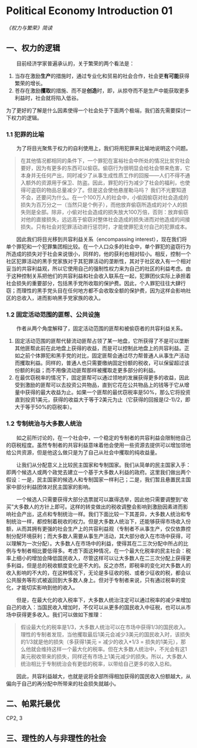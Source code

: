 # Political Economy Introduction 01 
*《权力与繁荣》简读*

## 一、权力的逻辑

&emsp;&emsp;目前经济学家普遍承认的，关于繁荣的两个看法是：

1. 当存在激励**生产**的措施时，通过专业化和贸易的社会合作，社会更**有可能**获得繁荣的增长。
2. 苍存在激励**攫取**的措施、而不是**创造**时，即，从掠夺而不是生产中能获取更多利益时，社会就将陷入低谷。

为了更好的了解是什么因素使得一个社会处于下面两个极端，我们首先需要探讨一下权力的逻辑。

### 1.1 犯罪的比喻

&emsp;&emsp;为了将目光聚焦于权力的自利使用上，我们将用犯罪来比喻地说明这个问题。

> 在其他情况都相同的条件下，一个罪犯在富裕社会中所处的情况比贫穷社会要好，因为有更多的东西可以偷窃。偷窃行为很明显会给社会带来危害，它本身并无任何产出，同时减少了从事生成性质工作的回报——人们不得不通入额外的资源用于保卫、防盗。因此，罪犯的行为减少了社会的福利，也使得可盗窃的物品总量减少了。但是这会使他悬崖勒马吗？ 
> 我们不光要知道不会，还要问为什么。在一个100万人的社会中，小偷因偷窃对社会造成的损失为百万分之一（当然只是个例子），而他放弃偷窃所造成的对个人的损失则是全部。除非，小偷对社会造成的损失放大100万倍，否则：放弃偷窃对他的直接损失，远远高于偷窃对整体社会造成的损失进而对他造成的间接损失。只有社会对犯罪活动进行惩罚时，才能使罪犯支付自己的犯罪成本。

&emsp;&emsp;因此我们将目光移到共容利益关系（encompassing interest），现在我们将单个罪犯和一个犯罪集团相比较。在一个人口众多的社会中，单个罪犯的盗窃行为所造成的损失对于社会来说很小，同样的，他的获利也相对较小。相反，控制一个社区犯罪活动的黑手党家族对于其犯罪活动的垄断性，其对于社区收入有一个相对妥当的共容利益观，所以它使用自己的强制性权力来为自己的社区的利益考虑。由于这种控制关系把他们的共容利益和社会收入联系在一起，犯罪团伙实际上承担着社会损失的重要部分，包括黑手党所收取的保护费。因此，个人罪犯往往大肆行窃；而理性的黑手党头目在任何地方都不会收取全额的保护费，因为这样会影响社区的总收入，进而影响黑手党家族的收入。

### 1.2 固定活动范围的匪帮、公共设施

&emsp;&emsp;作者从两个角度解释了，固定活动范围的匪帮和被偷窃者的共容利益关系。

1. 固定活动范围的匪帮代替流动匪帮占领了某一地盘，它所获得了不是可以垄断其他匪帮此前在此地盘上获得的收益，而是可以控制此地盘上的共容利益。正如之前个体罪犯和黑手党的对比，固定匪帮会通过尽力帮普通人从事生产活动而攫取利益。同样的，普通人也只需要缴纳固定份额的税收，可以保留超过该份额的利益；而不用像流动匪帮那样被攫取走更多部分的利益。
2. 在最优窃税率的情况下，固定匪帮可以通过领地的发展获得更多的收益，因此受到激励的匪帮可以去投资公共物品，直到它花在公共物品上的钱等于它从增量中获得的最大收益为止。如果一个匪帮的最优窃税率是50%，那么它将投资直到投资1美元，获得的收益大于等于2美元为止（它获得的回报是(2-1)/2，即大于等于50%的窃税率）。

### 1.2 专制统治与大多数人统治

&emsp;&emsp;如之前所讨论的，在一个社会中，一个稳定的专制者的共容利益会限制他自己的窃税程度。虽然专制者的共容利益意味着他会使用一些资源去提供可以增加领地给公共资源，但是他这么做只是为了自己从社会中攫取的纯收益量。

&emsp;&emsp;让我们从分配意义上比较民主国家和专制国家。我们从简单的民主国家入手：即两个候选人或两个政党去建立一个基于大多数人利益的政府。这里我们做出两个假设：一是，民主国家的候选人和专制国家一样利己；二是，我们暂且悬置民主国家中部分利益团体对民主国家的影响。

&emsp;&emsp;一个候选人只需要获得大部分选票就可以赢得选举，因此他只需要调整到“收买”大多数人的方针上即可。这样的转变做出的税收调整会影响到激励因素进而影响社会产出，这点和专制统治一样。我们下面比较一下其差异，大多数人统治和专制统治一样，都控制着税收的权力。但是大多数人统治下，还能够获得市场收入份额，从而其拥有更强的社会生产上的共容利益观（专制者不从事生产，仅仅依靠控制分配环境获利；而大多数人需要从事生产活动，其大部分收入在市场中获得，可以理解为一次分配）。大多数人在市场中的利益，使得其在二三次分配中所占的比例与专制者相比要低得多。考虑下面这种情况，在一个最大化税率的民主社会：税率上细小的增加会降低国民收入，尽管这样可以让大多数人在二三次分配上获得更多利益，但是总的税收额度变化是不大的。反之亦然，即税率的变化对大多数人的收入影响的不大的，在这种情况下，无论是多征收的税、或者少征收的税，都会以公共服务等形式被返回到大多数人身上。但对于专制者来说，只有通过税率的变化，才能切实影响到他的收入。

&emsp;&emsp;但是，在最大化的收入税率下，大多数人统治注定可以通过税率的减少来增加自己的收入：当国民收入增加时，不仅可以从更多的国民收入中征税，也可以从市场中获得更多收入。我们可以做如下推理：

> 假设最大化的税率是1/3，大多数人统治可以在市场中获得1/3的国民收入。理性的专制者发现，当他攫取最后1美元会减少3美元的国民收入时，该损失的1/3就是他的损失（多获得1美元 = 减少的收入\*1/3 = 损失的1美元），那么他就会维持这样一个最大化的税率。但在大多数人统治中，不光会有这1美元税收带来的损失，同样还有市场上1美元减少的损失。所以，大多数人统治相比于专制统治会有更低的税率，以带给自己更多的收入总和。

&emsp;&emsp;因此，共容利益越大，也就是说将全部所得相加获得的国民收入份额越大，从偏向于自己的再分配中所带来的社会损失就越小。

## 二、帕累托最优

CP2, 3

## 三、理性的人与非理性的社会

